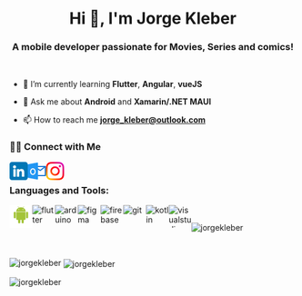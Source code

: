 <h1 align="center">Hi 👋, I'm Jorge Kleber</h1>
<h3 align="center">A mobile developer passionate for Movies, Series and comics!</h3>

<br />

- 🌱 I’m currently learning **Flutter**, **Angular**, **vueJS**

- 💬 Ask me about **Android** and **Xamarin/.NET MAUI**

- 📫 How to reach me **jorge_kleber@outlook.com**

### 🤝🏻 Connect with Me

<p>
  <a href="https://www.linkedin.com/in/jorge-kleber"/>
    <img align="left" alt="LinkedIn" width="32px" src="https://github.com/vtnorton/vtnorton/blob/main/img/linkedin.png">
  </a>
  <a href="mailto:jorge_kleber@outlook.com">
    <img align="left" alt="E-mail" width="32px" src="https://github.com/vtnorton/vtnorton/blob/main/img/outlook.png"/>
  </a>
  <a href="https://www.instagram.com/kleber_code">
    <img align="left" alt="Instagram" width="32px" src="https://github.com/vtnorton/vtnorton/blob/main/img/instagram.png"/>
  </a>
</p>

<br />

### Languages and Tools:

<img align="left" src="https://raw.githubusercontent.com/devicons/devicon/master/icons/android/android-original-wordmark.svg" alt="android" width="40" height="40"/> 
<img align="left" src="https://www.vectorlogo.zone/logos/flutterio/flutterio-icon.svg" alt="flutter" width="40" height="40"/>
<img align="left" src="https://cdn.worldvectorlogo.com/logos/arduino-1.svg" alt="arduino" width="40" height="40"/>
<img align="left" src="https://www.vectorlogo.zone/logos/figma/figma-icon.svg" alt="figma" width="40" height="40"/>
<img align="left" src="https://www.vectorlogo.zone/logos/firebase/firebase-icon.svg" alt="firebase" width="40" height="40"/>
<img align="left" src="https://www.vectorlogo.zone/logos/git-scm/git-scm-icon.svg" alt="git" width="40" height="40"/>
<img align="left" src="https://www.vectorlogo.zone/logos/kotlinlang/kotlinlang-icon.svg" alt="kotlin" width="40" height="40"/>
<img align="left"  width="40" height="40" alt="visualstudio" src="https://cdn.jsdelivr.net/gh/devicons/devicon/icons/visualstudio/visualstudio-plain.svg" />

<br />
   
<p> <img src="https://komarev.com/ghpvc/?username=jorgekleber&label=Profile%20views&color=0e75b6&style=flat" alt="jorgekleber" /> </p>

<br />

<p><img align="left" src="https://github-readme-stats.vercel.app/api/top-langs?username=jorgekleber&show_icons=true&theme=dark&locale=en&layout=compact" alt="jorgekleber" /></p>

<p>&nbsp;<img align="center" src="https://github-readme-stats.vercel.app/api?username=jorgekleber&show_icons=true&theme=dark&locale=en" alt="jorgekleber" /></p>

<p><img align="center" src="https://github-readme-streak-stats.herokuapp.com/?user=jorgekleber&theme=dark" alt="jorgekleber" /></p>
